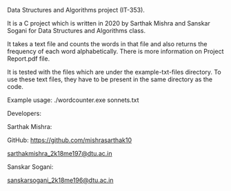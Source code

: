 Data Structures and Algorithms project (IT-353).

It is a C project which is written in 2020 by Sarthak Mishra and Sanskar Sogani for Data Structures and Algorithms class.

It takes a text file and counts the words in that file and also returns the frequency of each word alphabetically. There is more information on Project Report.pdf file.

It is tested with the files which are under the example-txt-files directory. To use these text files, they have to be present in the same directory as the code.

Example usage: ./wordcounter.exe sonnets.txt

Developers:

Sarthak Mishra:

GitHub: https://github.com/mishrasarthak10

sarthakmishra_2k18me197@dtu.ac.in

Sanskar Sogani:

sanskarsogani_2k18me196@dtu.ac.in

